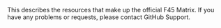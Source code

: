 This describes the resources that make up the official F45 Matrix. If you have any problems or requests, please contact GitHub Support.
